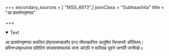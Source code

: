 +++
secondary_sources = [ "MSS_4973",]
jsonClass = "Subhaashita"
title = "आ प्रातर्घनतृष्णया"

+++

<details open><summary>Text</summary>

आ प्रातर्घनतृष्णया कवलितं प्रोद्दण्डचण्डातपैर् दग्धं जीवनहानितः कलुषितं चिन्ताभरैः कीलितम्।  
प्रस्निग्धामृतधारया प्रतिदिनं संप्लावयंश्चातकं त्वत्तः कोऽपि न वारिवाह भुवने जागर्ति जानीमहे॥
</details>
